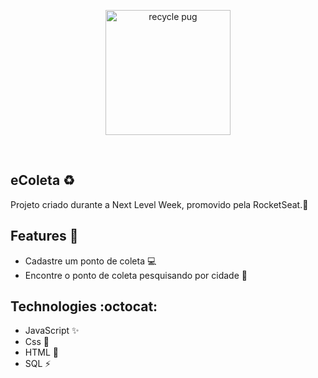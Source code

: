 
<p  align="center">
<img  src="https://media.giphy.com/media/2dPo5eE97Aw5q/giphy.gif"  height="200" alt="recycle pug">
</p>
<br/>

## eColeta :recycle:

Projeto criado durante a Next Level Week, promovido pela RocketSeat.:rocket:

## Features :deciduous_tree:
* Cadastre um ponto de coleta :computer:
* Encontre o ponto de coleta pesquisando por cidade :mag_right:	

## Technologies :octocat:
* JavaScript :sparkles:
* Css :nail_care:
* HTML :hammer:	
* SQL :zap:
